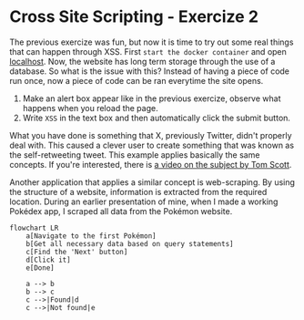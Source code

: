 # Cross Site Scripting - Exercize 2

The previous exercize was fun, but now it is time to try out some real things that can happen through XSS.
First `start the docker container` and open [localhost](http://localhost:80/).
Now, the website has long term storage through the use of a database.
So what is the issue with this?
Instead of having a piece of code run once, now a piece of code can be ran everytime the site opens.

1. Make an alert box appear like in the previous exercize, observe what happens when you reload the page.
2. Write `XSS` in the text box and then automatically click the submit button.

What you have done is something that X, previously Twitter, didn't properly deal with.
This caused a clever user to create something that was known as the self-retweeting tweet.
This example applies basically the same concepts.
If you're interested, there is [a video on the subject by Tom Scott](https://www.youtube.com/watch?v=zv0kZKC6GAM).

Another application that applies a similar concept is web-scraping.
By using the structure of a website, information is extracted from the required location.
During an earlier presentation of mine, when I made a working Pokédex app, I scraped all data from the Pokémon website.

```mermaid
flowchart LR
    a[Navigate to the first Pokémon]
    b[Get all necessary data based on query statements]
    c[Find the 'Next' button]
    d[Click it]
    e[Done]

    a --> b
    b --> c
    c -->|Found|d
    c -->|Not found|e
```
